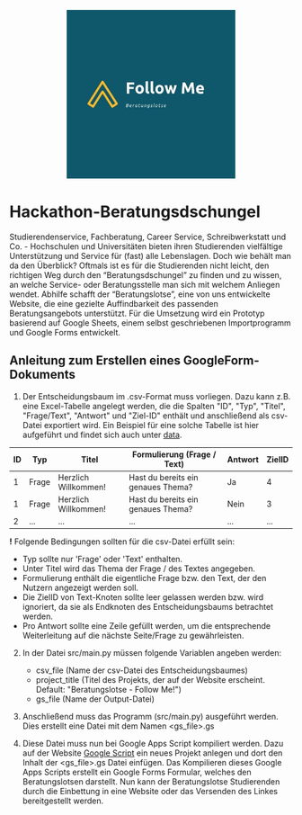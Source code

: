 <p align="center">
  <img src="https://github.com/FelixSpuehler/Hackathon-Beratungsdschungel/blob/master/Follow_Me.jpg" alt="Follow Me", width="300" height="300"/>
</p> 

# Hackathon-Beratungsdschungel

Studierendenservice, Fachberatung, Career Service, Schreibwerkstatt und Co. - Hochschulen und Universitäten bieten ihren Studierenden vielfältige Unterstützung und Service für (fast) alle Lebenslagen. Doch wie behält man da den Überblick? Oftmals ist es für die Studierenden nicht leicht, den richtigen Weg durch den “Beratungsdschungel” zu finden und zu wissen, an welche Service- oder Beratungsstelle man sich mit welchem Anliegen wendet.
Abhilfe schafft der “Beratungslotse”, eine von uns entwickelte Website, die eine gezielte Auffindbarkeit des passenden Beratungsangebots unterstützt. Für die Umsetzung wird ein Prototyp basierend auf Google Sheets, einem selbst geschriebenen Importprogramm und Google Forms entwickelt.


## Anleitung zum Erstellen eines GoogleForm-Dokuments
1. Der Entscheidungsbaum im .csv-Format muss vorliegen. Dazu kann z.B. eine Excel-Tabelle angelegt werden, die die Spalten "ID", "Typ", "Titel", "Frage/Text", "Antwort" und "Ziel-ID" enthält und anschließend als csv-Datei exportiert wird. Ein Beispiel für eine solche Tabelle ist hier aufgeführt und findet sich auch unter [data](https://github.com/FelixSpuehler/Hackathon-Beratungsdschungel/data/).


| ID | Typ | Titel | Formulierung (Frage / Text) | Antwort | ZielID
| -------- | -------- | -------- | -------- | -------- | -------- |
| 1     | Frage     | Herzlich Willkommen!     |  Hast du bereits ein genaues Thema? | Ja | 4 |
| 1     | Frage     | Herzlich Willkommen!     |  Hast du bereits ein genaues Thema? | Nein | 3 |
| 2   | ...     | ...     |  ...  | ... | ... |

**!** Folgende Bedingungen sollten für die csv-Datei erfüllt sein:
- Typ sollte nur 'Frage' oder 'Text' enthalten.
- Unter Titel wird das Thema der Frage / des Textes angegeben.
- Formulierung enthält die eigentliche Frage bzw. den Text, der den Nutzern angezeigt werden soll.
- Die ZielID von Text-Knoten sollte leer gelassen werden bzw. wird ignoriert, da sie als Endknoten des Entscheidungsbaums betrachtet werden.
- Pro Antwort sollte eine Zeile gefüllt werden, um die entsprechende Weiterleitung auf die nächste Seite/Frage zu gewährleisten.

2. In der Datei src/main.py müssen folgende Variablen angeben werden:
    - csv_file (Name der csv-Datei des Entscheidungsbaumes)
    - project_title (Titel des Projekts, der auf der Website erscheint. Default: "Beratungslotse - Follow Me!")
    - gs_file (Name der Output-Datei)
    
3. Anschließend muss das Programm (src/main.py) ausgeführt werden. Dies erstellt eine Datei mit dem Namen <gs_file>.gs

4. Diese Datei muss nun bei Google Apps Script kompiliert werden. Dazu auf der Website [Google Script](https://script.google.com) ein neues Projekt anlegen und dort den Inhalt der <gs_file>.gs Datei einfügen. Das Kompilieren dieses Google Apps Scripts erstellt ein Google Forms Formular, welches den Beratungslotsen darstellt. Nun kann der Beratungslotse Studierenden durch die Einbettung in eine Website oder das Versenden des Linkes bereitgestellt werden.
